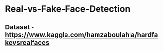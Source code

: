# Real-vs-Fake-Face-Detection

## Dataset - https://www.kaggle.com/hamzaboulahia/hardfakevsrealfaces
